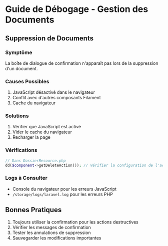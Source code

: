 # Guide de Débogage - Gestion des Documents

## Suppression de Documents

### Symptôme
La boîte de dialogue de confirmation n'apparaît pas lors de la suppression d'un document.

### Causes Possibles
1. JavaScript désactivé dans le navigateur
2. Conflit avec d'autres composants Filament
3. Cache du navigateur

### Solutions
1. Vérifier que JavaScript est activé
2. Vider le cache du navigateur
3. Recharger la page

### Vérifications
```php
// Dans DossierResource.php
dd($component->getDeleteAction()); // Vérifier la configuration de l'action
```

### Logs à Consulter
- Console du navigateur pour les erreurs JavaScript
- `/storage/logs/laravel.log` pour les erreurs PHP

## Bonnes Pratiques
1. Toujours utiliser la confirmation pour les actions destructives
2. Vérifier les messages de confirmation
3. Tester les annulations de suppression
4. Sauvegarder les modifications importantes
